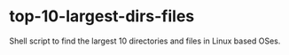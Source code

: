 # top-10-largest-dirs-files
Shell script to find the largest 10 directories and files in Linux based OSes.
